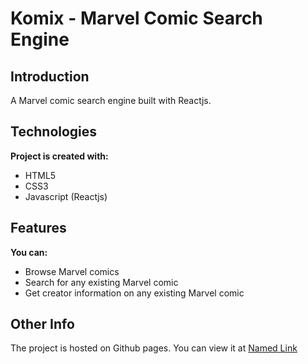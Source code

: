 # Komix - Marvel Comic Search Engine #


## Introduction ##
A Marvel comic search engine built with Reactjs.

## Technologies ##
__Project is created with:__
* HTML5
* CSS3
* Javascript (Reactjs)

## Features ##
__You can:__
* Browse Marvel comics
* Search for any existing Marvel comic
* Get creator information on any existing Marvel comic

## Other Info ##
The project is hosted on Github pages. You can view it  at [Named Link](https://ngcoboayanda.github.io/komix/)
